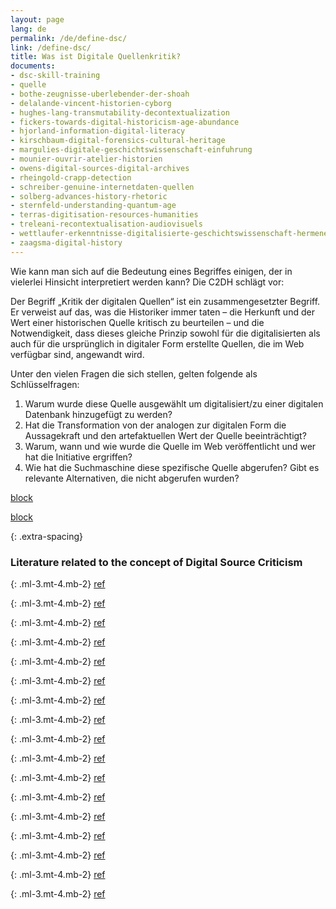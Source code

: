```yaml
---
layout: page
lang: de
permalink: /de/define-dsc/
link: /define-dsc/
title: Was ist Digitale Quellenkritik?
documents:
- dsc-skill-training
- quelle
- bothe-zeugnisse-uberlebender-der-shoah
- delalande-vincent-historien-cyborg
- hughes-lang-transmutability-decontextualization
- fickers-towards-digital-historicism-age-abundance
- hjorland-information-digital-literacy
- kirschbaum-digital-forensics-cultural-heritage
- margulies-digitale-geschichtswissenschaft-einfuhrung
- mounier-ouvrir-atelier-historien
- owens-digital-sources-digital-archives
- rheingold-crapp-detection
- schreiber-genuine-internetdaten-quellen
- solberg-advances-history-rhetoric
- sternfeld-understanding-quantum-age
- terras-digitisation-resources-humanities
- treleani-recontextualisation-audiovisuels
- wettlaufer-erkenntnisse-digitalisierte-geschichtswissenschaft-hermeneutischen
- zaagsma-digital-history
---
```


Wie kann man sich auf die Bedeutung eines Begriffes einigen, der in vielerlei Hinsicht interpretiert werden kann? Die C2DH schlägt vor:

<!-- more -->

Der Begriff „Kritik der digitalen Quellen“ ist ein zusammengesetzter Begriff. Er verweist auf das, was die Historiker immer taten – die Herkunft und der Wert einer historischen Quelle kritisch zu beurteilen – und die Notwendigkeit, dass dieses gleiche Prinzip sowohl für die digitalisierten als auch für die ursprünglich in digitaler Form erstellte Quellen, die im Web verfügbar sind, angewandt wird. 

Unter den vielen Fragen die sich stellen, gelten folgende als Schlüsselfragen:
1. Warum wurde diese Quelle ausgewählt um digitalisiert/zu einer digitalen Datenbank hinzugefügt zu werden?
2. Hat die Transformation von der analogen zur digitalen Form die Aussagekraft und den artefaktuellen Wert der Quelle beeinträchtigt?
3. Warum, wann und wie wurde die Quelle im Web veröffentlicht und wer hat die Initiative ergriffen?
4. Wie hat die Suchmaschine diese spezifische Quelle abgerufen? Gibt es relevante Alternativen, die nicht abgerufen wurden?

[block](dsc-skill-training)

[block](quelle)

{: .extra-spacing}
### Literature related to the concept of Digital Source Criticism

{: .ml-3.mt-4.mb-2}
[ref](bothe-zeugnisse-uberlebender-der-shoah)

{: .ml-3.mt-4.mb-2}
[ref](delalande-vincent-historien-cyborg)

{: .ml-3.mt-4.mb-2}
[ref](hughes-lang-transmutability-decontextualization)

{: .ml-3.mt-4.mb-2}
[ref](fickers-towards-digital-historicism-age-abundance)

{: .ml-3.mt-4.mb-2}
[ref](hjorland-information-digital-literacy)

{: .ml-3.mt-4.mb-2}
[ref](kirschbaum-digital-forensics-cultural-heritage)

{: .ml-3.mt-4.mb-2}
[ref](margulies-digitale-geschichtswissenschaft-einfuhrung)

{: .ml-3.mt-4.mb-2}
[ref](mounier-ouvrir-atelier-historien)

{: .ml-3.mt-4.mb-2}
[ref](owens-digital-sources-digital-archives)

{: .ml-3.mt-4.mb-2}
[ref](rheingold-crapp-detection)

{: .ml-3.mt-4.mb-2}
[ref](schreiber-genuine-internetdaten-quellen)

{: .ml-3.mt-4.mb-2}
[ref](solberg-advances-history-rhetoric)

{: .ml-3.mt-4.mb-2}
[ref](sternfeld-understanding-quantum-age)

{: .ml-3.mt-4.mb-2}
[ref](terras-digitisation-resources-humanities)

{: .ml-3.mt-4.mb-2}
[ref](treleani-recontextualisation-audiovisuels)

{: .ml-3.mt-4.mb-2}
[ref](wettlaufer-erkenntnisse-digitalisierte-geschichtswissenschaft-hermeneutischen)

{: .ml-3.mt-4.mb-2}
[ref](zaagsma-digital-history)
